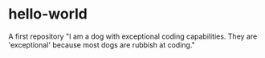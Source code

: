 # hello-world
A first repository
"I am a dog with exceptional coding capabilities. They are 'exceptional' because most dogs are rubbish at coding."
